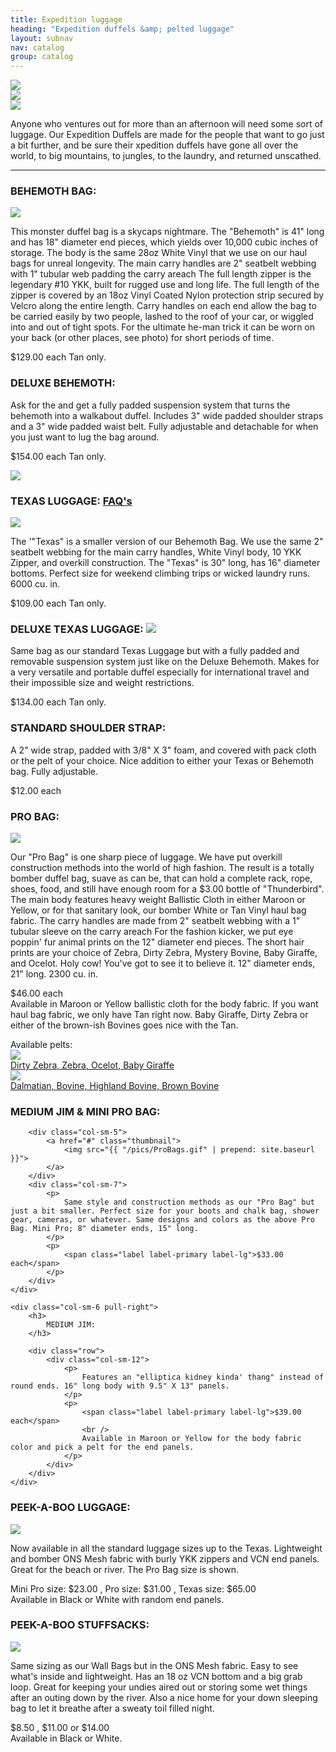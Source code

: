 ```yaml
---
title: Expedition luggage
heading: "Expedition duffels &amp; pelted luggage"
layout: subnav
nav: catalog
group: catalog
---
```


<p class="lead">
</p>

<p>
	<div class="row">
		<div class="col-sm-4">
			<a href="#" class="thumbnail">
				<img src="{{ "/pics/timbotest.jpeg" | prepend: site.baseurl }}">
			</a>
		</div>
		<div class="col-sm-4">
			<a href="#" class="thumbnail">
				<img src="{{ "/pics/behemoth_k2.jpg" | prepend: site.baseurl }}">
			</a>
		</div>
		<div class="col-sm-4">
			<a href="#" class="thumbnail">
				<img src="{{ "/pics/swamishank.jpeg" | prepend: site.baseurl }}">
			</a>
		</div>
	</div>
</p>

<p class="lead">
	Anyone who ventures out for more than an afternoon will need some sort of luggage. Our Expedition Duffels are made for the people that want to go just a bit further, and be sure their xpedition duffels have gone all over the world, to big mountains, to jungles, to the laundry, and returned unscathed.
</p>

<hr />

<h3>
	BEHEMOTH BAG:
</h3>

<div class="row">
	<div class="col-sm-3">
		<a href="#" class="thumbnail">
			<img src="{{ "/pics/behemoth.jpg" | prepend: site.baseurl }}">
		</a>
	</div>
	<div class="col-sm-9">
		<p>
			This monster duffel bag is a skycaps nightmare. The "Behemoth" is 41" long and has 18" diameter end pieces, which yields over 10,000 cubic inches of storage. The body is the same 28oz White Vinyl that we use on our haul bags for unreal longevity. The main carry handles are 2" seatbelt webbing with 1" tubular web padding the carry areach The full length zipper is the legendary #10 YKK, built for rugged use and long life. The full length of the zipper is covered by an 18oz Vinyl Coated Nylon protection strip secured by Velcro along the entire length. Carry handles on each end allow the bag to be carried easily by two people, lashed to the roof of your car, or wiggled into and out of tight spots. For the ultimate he-man trick it can be worn on your back (or other places, see photo) for short periods of time.
		</p>
		<p>
			<span class="label label-primary label-lg">$129.00 each</span>
			Tan only.
		</p>
	</div>
</div>


<h3>
	DELUXE BEHEMOTH:
</h3>

<div class="row">
	<div class="col-sm-9">
		<p>
			Ask for the	and get a fully padded suspension system that turns the behemoth into a walkabout duffel. Includes 3" wide padded shoulder straps and a 3" wide padded waist belt. Fully adjustable and detachable for when you just want to lug the bag around.
		</p>
		<p>
			<span class="label label-primary label-lg">$154.00 each</span>
			Tan only.
		</p>
	</div>
	<div class="col-sm-3">
		<a href="#" class="thumbnail">
			<img src="{{ "/pics/behemothDlx.gif" | prepend: site.baseurl }}">
		</a>
	</div>
</div>


<h3>
	TEXAS LUGGAGE:
	<a href="{{ "/faqs/luggage" | prepend: site.baseurl }}" class="pull-right label label-default">
		FAQ's
	</a>
</h3>

<div class="row">
	<div class="col-sm-3">
		<a href="#" class="thumbnail">
			<img src="{{ "/pics/texas_bloot.jpg" | prepend: site.baseurl }}">
		</a>
	</div>
	<div class="col-sm-9">
		<p>
			The '"Texas" is a smaller version of our Behemoth Bag. We use the same 2" seatbelt webbing for the main carry handles, White Vinyl body, 10 YKK Zipper, and overkill construction. The "Texas" is 30" long, has 16" diameter bottoms. Perfect size for weekend climbing trips or wicked laundry runs. 6000 cu. in.
		</p>
		<p>
			<span class="label label-primary label-lg">$109.00 each</span>
			Tan only.
		</p>
	</div>
</div>

<h3>
	DELUXE TEXAS LUGGAGE:
	<img src="{{ "/pics/new.gif" | prepend: site.baseurl }}">
</h3>

<div class="row">
	<div class="col-sm-12">
		<p>
			Same bag as our standard Texas Luggage but with a fully padded and removable suspension system just like on the Deluxe Behemoth. Makes for a very versatile and portable duffel especially for international travel and their impossible size and weight restrictions.				
		</p>
		<p>
			<span class="label label-primary label-lg">$134.00 each</span>
			Tan only.
		</p>
	</div>
</div>


<h3>
	STANDARD SHOULDER STRAP:
</h3>

<div class="row">
	<div class="col-sm-12">
		<p>
			A 2" wide strap, padded with 3/8" X 3" foam, and covered with pack cloth or the pelt of your choice. Nice addition to either your Texas or Behemoth bag. Fully adjustable.	
		</p>
		<p>
			<span class="label label-primary label-lg">$12.00 each</span>
		</p>
	</div>
</div>


<h3>
	PRO BAG:
</h3>

<div class="row">
	<div class="col-sm-3">
		<a href="#" class="thumbnail">
			<img src="{{ "/pics/pro_wt_dal.jpg" | prepend: site.baseurl }}">
		</a>
	</div>
	<div class="col-sm-9">
		<p>
			Our "Pro Bag" is one sharp piece of luggage. We have put overkill construction methods into the world of high fashion. The result is a totally bomber duffel bag, suave as can be, that can hold a complete rack, rope, shoes, food, and still have enough room for a $3.00 bottle of "Thunderbird". The main body features heavy weight Ballistic Cloth in either Maroon or Yellow, or for that sanitary look, our bomber White or Tan Vinyl haul bag fabric. The carry handles are made from 2" seatbelt webbing with a 1" tubular sleeve on the carry areach For the fashion kicker, we put eye poppin' fur animal prints on the 12" diameter end pieces. The short hair prints are your choice of Zebra, Dirty Zebra, Mystery Bovine, Baby Giraffe, and Ocelot. Holy cow! You've got to see it to believe it. 12" diameter ends, 21" long. 2300 cu. in.	
		</p>
		<p>
			<span class="label label-primary label-lg">$46.00 each</span>
			<br />
			Available in Maroon or Yellow ballistic cloth for the body fabric. If you want haul bag fabric, we only have Tan right now. Baby Giraffe, Dirty Zebra or either of the brown-ish Bovines goes nice with the Tan.
		</p>
	</div>
</div>
<div class="row">
	<p>
		<div class="col-sm-3">
		  Available pelts:
		</div>
		<div class="col-sm-3">
			<a href="#" class="thumbnail">
				<img src="{{ "/pics/pelts_2.jpg" | prepend: site.baseurl }}">
				<div class="caption">Dirty Zebra, Zebra, Ocelot, Baby Giraffe</div>
			</a>
		</div>
		<div class="col-sm-3">
			<a href="#" class="thumbnail">
				<img src="{{ "/pics/pelts2.jpg" | prepend: site.baseurl }}">
				<div class="caption">Dalmatian, Bovine, Highland Bovine, Brown Bovine</div>
			</a>
		</div>
	</p>
</div>

<div class="row">
	<div class="col-sm-6 pull-left">
		<h3>
			MEDIUM JIM &amp; MINI PRO BAG:
		</h3>

		<div class="col-sm-5">
			<a href="#" class="thumbnail">
				<img src="{{ "/pics/ProBags.gif" | prepend: site.baseurl }}">
			</a>
		</div>
		<div class="col-sm-7">
			<p>
				Same style and construction methods as our "Pro Bag" but just a bit smaller. Perfect size for your boots and chalk bag, shower gear, cameras, or whatever. Same designs and colors as the above Pro Bag. Mini Pro; 8" diameter ends, 15" long.	
			</p>
			<p>
				<span class="label label-primary label-lg">$33.00 each</span>
			</p>
		</div>
	</div>

	<div class="col-sm-6 pull-right">
		<h3>
			MEDIUM JIM:
		</h3>

		<div class="row">
			<div class="col-sm-12">
				<p>
					Features an "elliptica kidney kinda' thang" instead of round ends. 16" long body with 9.5" X 13" panels.	
				</p>
				<p>
					<span class="label label-primary label-lg">$39.00 each</span>
					<br />
					Available in Maroon or Yellow for the body fabric color and pick a pelt for the end panels.
				</p>
			</div>
		</div>
	</div>
</div>


<h3>
	PEEK-A-BOO LUGGAGE:
</h3>

<div class="row">
	<div class="col-sm-3">
		<a href="#" class="thumbnail">
			<img src="{{ "/pics/peekluggageTN.jpeg" | prepend: site.baseurl }}">
		</a>
	</div>
	<div class="col-sm-9">
		<p>
			 Now available in all the standard luggage sizes up to the Texas. Lightweight and bomber ONS Mesh fabric with burly YKK zippers and VCN end panels. Great for the beach or river. The Pro Bag size is shown.
		</p>
		<p>
			Mini Pro size:
			<span class="label label-primary label-lg">$23.00</span>
			, 
			Pro size:
			<span class="label label-primary label-lg">$31.00</span>
			, 
			Texas size:
			<span class="label label-primary label-lg">$65.00</span>
			<br />
			Available in Black or White with random end panels.
		</p>
	</div>
</div>


<h3>
	PEEK-A-BOO STUFFSACKS:
</h3>

<div class="row">
	<div class="col-sm-3">
		<a href="#" class="thumbnail">
			<img src="{{ "/pics/peekstuffTN.jpeg" | prepend: site.baseurl }}">
		</a>
	</div>
	<div class="col-sm-9">
		<p>
		  Same sizing as our Wall Bags but in the ONS Mesh fabric. Easy to see what's inside and lightweight. Has an 18 oz VCN bottom and a big grab loop. Great for keeping your undies aired out or storing some wet things after an outing down by the river. Also a nice home for your down sleeping bag to let it breathe after a sweaty toil filled night.	
		</p>
		<p>
			<span class="label label-primary label-lg">$8.50</span>
			, 
			<span class="label label-primary label-lg">$11.00</span>
			 or 
			<span class="label label-primary label-lg">$14.00</span>
			<br />
			Available in Black or White.
		</p>
	</div>
</div>

